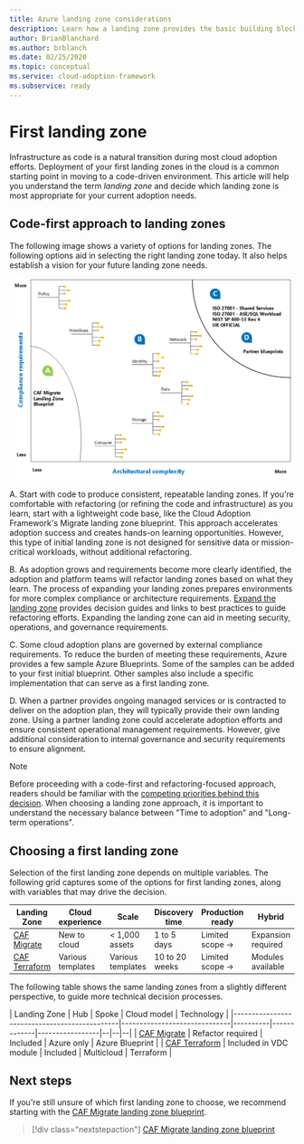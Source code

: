 ```yaml
---
title: Azure landing zone considerations
description: Learn how a landing zone provides the basic building block of any cloud adoption environment.
author: BrianBlanchard
ms.author: brblanch
ms.date: 02/25/2020
ms.topic: conceptual
ms.service: cloud-adoption-framework
ms.subservice: ready
---
```


<!-- cSpell:ignore CAF -->

# First landing zone

Infrastructure as code is a natural transition during most cloud adoption efforts. Deployment of your first landing zones in the cloud is a common starting point in moving to a code-driven environment. This article will help you understand the term _landing zone_ and decide which landing zone is most appropriate for your current adoption needs.

## Code-first approach to landing zones

The following image shows a variety of options for landing zones. The following options aid in selecting the right landing zone today. It also helps establish a vision for your future landing zone needs.

![Landing zone options](../../_images/ready/landing-zone-options.png)

A. Start with code to produce consistent, repeatable landing zones. If you're comfortable with refactoring (or refining the code and infrastructure) as you learn, start with a lightweight code base, like the Cloud Adoption Framework's Migrate landing zone blueprint. This approach accelerates adoption success and creates hands-on learning opportunities. However, this type of initial landing zone is not designed for sensitive data or mission-critical workloads, without additional refactoring.

B. As adoption grows and requirements become more clearly identified, the adoption and platform teams will refactor landing zones based on what they learn. The process of expanding your landing zones prepares environments for more complex compliance or architecture requirements. [Expand the landing zone](../considerations/index.md) provides decision guides and links to best practices to guide refactoring efforts. Expanding the landing zone can aid in meeting security, operations, and governance requirements.

C. Some cloud adoption plans are governed by external compliance requirements. To reduce the burden of meeting these requirements, Azure provides a few sample Azure Blueprints. Some of the samples can be added to your first initial blueprint. Other samples also include a specific implementation that can serve as a first landing zone.

D. When a partner provides ongoing managed services or is contracted to deliver on the adoption plan, they will typically provide their own landing zone. Using a partner landing zone could accelerate adoption efforts and ensure consistent operational management requirements. However, give additional consideration to internal governance and security requirements to ensure alignment.

> [!NOTE]
> Before proceeding with a code-first and refactoring-focused approach, readers should be familiar with the [competing priorities behind this decision](../../strategy/balance-competing-priorities.md#balance-during-ready). When choosing a landing zone approach, it is important to understand the necessary balance between "Time to adoption" and "Long-term operations".

## Choosing a first landing zone

Selection of the first landing zone depends on multiple variables. The following grid captures some of the options for first landing zones, along with variables that may drive the decision.

| Landing Zone                                 | Cloud experience  | Scale             | Discovery time | Production ready | Hybrid             | Sensitive data     | Mission critical   | Compliance         |
|----------------------------------------------|-------------------|-------------------|----------------|------------------|--------------------|--------------------|--------------------|--------------------|
| [CAF Migrate](./migrate-landing-zone.md)     | New to cloud      | < 1,000 assets    | 1 to 5 days    | Limited scope -> | Expansion required | Expansion required | Expansion required | Expansion required |
| [CAF Terraform](./terraform-landing-zone.md) | Various templates | Various templates | 10 to 20 weeks | Limited scope -> | Modules available  | Modules available  | Modules available  | Modules available  |

The following table shows the same landing zones from a slightly different perspective, to guide more technical decision processes.

| Landing Zone                                 | Hub                          | Spoke    | Cloud model | Technology      |
|----------------------------------------------|------------------------------|----------|-------------|-----------------|--|--|--|
| [CAF Migrate](./migrate-landing-zone.md)     | Refactor required            | Included | Azure only  | Azure Blueprint |
| [CAF Terraform](./terraform-landing-zone.md) | Included in VDC module       | Included | Multicloud  | Terraform       |

## Next steps

If you're still unsure of which first landing zone to choose, we recommend starting with the [CAF Migrate landing zone blueprint](./migrate-landing-zone.md).

> [!div class="nextstepaction"]
> [CAF Migrate landing zone blueprint](./migrate-landing-zone.md)
